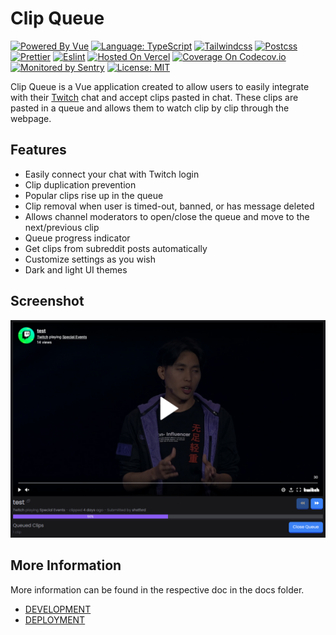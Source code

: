 # Clip Queue

[![Powered By Vue](https://img.shields.io/badge/powered%20by-Vue-%23#4FC08D.svg?style=flat&logo=Vue.js)](https://kit.svelte.dev/)
[![Language: TypeScript](https://img.shields.io/badge/language-typescript-%233178C6.svg?style=flat&logo=typescript)](https://www.typescriptlang.org/)
[![Tailwindcss](https://img.shields.io/badge/css--framework-tailwindcss-%2306B6D4?logo=tailwindcss)](https://tailwindcss.com)
[![Postcss](https://img.shields.io/badge/style-postcss-%23DD3A0A?style=flat&logo=postcss)](https://postcss.org)
[![Prettier](https://img.shields.io/badge/code--formatter-prettier-%23F7B93E?style=flat&logo=prettier)](https://prettier.io/)
[![Eslint](https://img.shields.io/badge/linter-eslint-%234B32C3?style=flat&logo=eslint)](https://eslint.org/)
[![Hosted On Vercel](https://img.shields.io/badge/hosted%20on-vercel-%23000000.svg?style=flat&logo=vercel)](https://vercel.com/)
[![Coverage On Codecov.io](https://codecov.io/gh/jordanshatford/clip-queue/branch/main/graph/badge.svg?token=55KCL03QIH)](https://codecov.io/gh/jordanshatford/clip-queue)
[![Monitored by Sentry](https://img.shields.io/badge/monitored%20by-sentry-%23362D59.svg?style=flat&logo=sentry)](https://sentry.io/)
[![License: MIT](https://img.shields.io/badge/license-MIT-brightgreen.svg?style=flat&logo=license)](https://github.com/navneetsharmaui/sveltekit-blog/blob/main/LICENSE)

Clip Queue is a Vue application created to allow users to easily integrate with their [Twitch](https://www.twitch.tv/) chat and accept clips pasted in chat. These clips are pasted in a queue and allows them to watch clip by clip through the webpage.

## Features
  - Easily connect your chat with Twitch login
  - Clip duplication prevention
  - Popular clips rise up in the queue
  - Clip removal when user is timed-out, banned, or has message deleted
  - Allows channel moderators to open/close the queue and move to the next/previous clip
  - Queue progress indicator
  - Get clips from subreddit posts automatically
  - Customize settings as you wish
  - Dark and light UI themes

## Screenshot
![readme-image](./src/assets/example.png)

## More Information
More information can be found in the respective doc in the docs folder.
  - [DEVELOPMENT](./docs/DEVELOPMENT.md)
  - [DEPLOYMENT](./docs/DEPLOYMENT.md)
